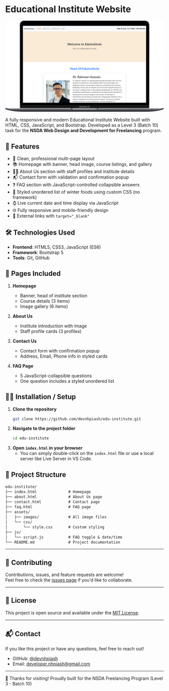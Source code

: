 # Educational Institute Website

![Website Screenshot](Screenshot.png) <!-- Replace with your actual screenshot -->

A fully responsive and modern Educational Institute Website built with HTML, CSS, JavaScript, and Bootstrap. Developed as a Level 3 (Batch 10) task for the **NSDA Web Design and Development for Freelancing** program.

## 🚀 Features

- 🏫 Clean, professional multi-page layout
- 📚 Homepage with banner, head image, course listings, and gallery
- 👩‍🏫 About Us section with staff profiles and institute details
- 📬 Contact form with validation and confirmation popup
- ❓ FAQ section with JavaScript-controlled collapsible answers
- 🍲 Styled unordered list of winter foods using custom CSS (no framework)
- ⌚ Live current date and time display via JavaScript
- 🌐 Fully responsive and mobile-friendly design
- 🔗 External links with `target="_blank"`

## 🛠️ Technologies Used

- **Frontend**: HTML5, CSS3, JavaScript (ES6)
- **Framework**: Bootstrap 5
- **Tools**: Git, GitHub

## 📄 Pages Included

1. **Homepage**  
   - Banner, head of institute section  
   - Course details (3 items)  
   - Image gallery (6 items)

2. **About Us**  
   - Institute introduction with image  
   - Staff profile cards (3 profiles)

3. **Contact Us**  
   - Contact form with confirmation popup  
   - Address, Email, Phone info in styled cards

4. **FAQ Page**  
   - 5 JavaScript-collapsible questions  
   - One question includes a styled unordered list

## 🧑‍💻 Installation / Setup

1. **Clone the repository**
   ```bash
   git clone https://github.com/devnhpiash/edu-institute.git
   ```
2. **Navigate to the project folder**
    ```bash
    cd edu-institute
    ```
3. **Open `index.html` in your browser**
   - You can simply double-click on the `index.html` file or use a local server like Live Server in VS Code.

## 📁 Project Structure
```
edu-institute/
├── index.html              # Homepage
├── about.html              # About Us page
├── contact.html            # Contact page
├── faq.html                # FAQ page
├── assets/
│   ├── images/             # All image files
│   └── css/
│       └── style.css       # Custom styling
├── js/
│   └── script.js           # FAQ toggle & date/time
└── README.md               # Project documentation
```

---

## 🙌 Contributing

Contributions, issues, and feature requests are welcome!  
Feel free to check the [issues page](https://github.com/devnhpiash/edu-institute/issues) if you'd like to collaborate.

---

## 📄 License

This project is open source and available under the [MIT License](LICENSE).

---

## 📬 Contact

If you like this project or have any questions, feel free to reach out!

- GitHub: [@devnhpiash](https://github.com/devnhpiash)
- Email: developer.nhpiash@gmail.com

---

🌟 Thanks for visiting! Proudly built for the NSDA Freelancing Program (Level 3 - Batch 10)